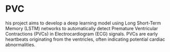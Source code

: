 # PVC
his project aims to develop a deep learning model using Long Short-Term Memory (LSTM) networks to automatically detect Premature Ventricular Contractions (PVCs) in Electrocardiogram (ECG) signals. PVCs are early heartbeats originating from the ventricles, often indicating potential cardiac abnormalities.
